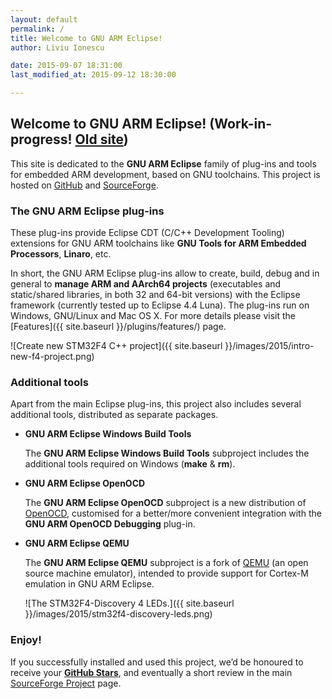 ```yaml
---
layout: default
permalink: /
title: Welcome to GNU ARM Eclipse!
author: Liviu Ionescu

date: 2015-09-07 18:31:00
last_modified_at: 2015-09-12 18:30:00

---
```


## Welcome to GNU ARM Eclipse! (Work-in-progress! [Old site](http://gnuarmeclipse.livius.net/blog/))

This site is dedicated to the **GNU ARM Eclipse** family of plug-ins and tools for embedded ARM development, based on GNU toolchains. This project is hosted on [GitHub](https://github.com/gnuarmeclipse) and [SourceForge](http://sourceforge.net/projects/gnuarmeclipse/).

### The GNU ARM Eclipse plug-ins

These plug-ins provide Eclipse CDT (C/C++ Development Tooling) extensions for GNU ARM toolchains like **GNU Tools for ARM Embedded Processors**, **Linaro**, etc.

In short, the GNU ARM Eclipse plug-ins allow to create, build, debug and in general to **manage ARM and AArch64 projects** (executables and static/shared libraries, in both 32 and 64-bit versions) with the Eclipse framework (currently tested up to Eclipse 4.4 Luna). The plug-ins run on Windows, GNU/Linux and Mac OS X. For more details please visit the [Features]({{ site.baseurl }}/plugins/features/) page.

  ![Create new STM32F4 C++ project]({{ site.baseurl }}/images/2015/intro-new-f4-project.png)

### Additional tools

Apart from the main Eclipse plug-ins, this project also includes several additional tools, distributed as separate packages.

* **GNU ARM Eclipse Windows Build Tools**

  The **GNU ARM Eclipse Windows Build Tools** subproject includes the additional tools required on Windows (**make** & **rm**).

* **GNU ARM Eclipse OpenOCD**

  The **GNU ARM Eclipse OpenOCD** subproject is a new distribution of [OpenOCD](http://openocd.org/), customised for a better/more convenient integration with the **GNU ARM OpenOCD Debugging** plug-in.

* **GNU ARM Eclipse QEMU**

  The **GNU ARM Eclipse QEMU** subproject is a fork of [QEMU](http://wiki.qemu.org/Main_Page) (an open source machine emulator), intended to provide support for Cortex-M emulation in GNU ARM Eclipse.

  ![The STM32F4-Discovery 4 LEDs.]({{ site.baseurl }}/images/2015/stm32f4-discovery-leds.png)

### Enjoy!

If you successfully installed and used this project, we’d be honoured to receive your **[GitHub Stars](https://github.com/gnuarmeclipse/gnuarmeclipse/stargazers)**, and eventually a short review in the main [SourceForge Project](http://sourceforge.net/projects/gnuarmeclipse) page.

